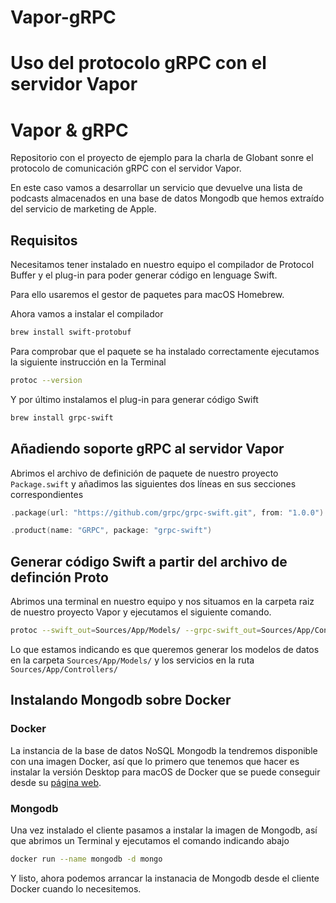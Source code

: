# Vapor-gRPC
Uso del protocolo gRPC con el servidor Vapor
=======
# Vapor & gRPC
Repositorio con el proyecto de ejemplo para la charla de Globant sonre el protocolo de comunicación gRPC con el servidor Vapor.

En este caso vamos a desarrollar un servicio que devuelve una lista de podcasts almacenados en una base de datos Mongodb que hemos extraído del servicio de marketing de Apple.

## Requisitos

Necesitamos tener instalado en nuestro equipo el compilador de Protocol Buffer y el plug-in para poder generar código en lenguage Swift.

Para ello usaremos el gestor de paquetes para macOS Homebrew.

Ahora vamos a instalar el compilador

```bash
brew install swift-protobuf
```

Para comprobar que el paquete se ha instalado correctamente ejecutamos la siguiente instrucción en la Terminal

```bash
protoc --version
```

Y por último instalamos el plug-in para generar código Swift

```bash
brew install grpc-swift
```

## Añadiendo soporte gRPC al servidor Vapor

Abrimos el archivo de definición de paquete de nuestro proyecto `Package.swift` y añadimos las siguientes dos líneas en sus secciones correspondientes

```swift
.package(url: "https://github.com/grpc/grpc-swift.git", from: "1.0.0")
```

```swift
.product(name: "GRPC", package: "grpc-swift")
```

## Generar código Swift a partir del archivo de definción Proto

Abrimos una terminal en nuestro equipo y nos situamos en la carpeta raiz de nuestro proyecto Vapor y ejecutamos el siguiente comando.

```bash
protoc --swift_out=Sources/App/Models/ --grpc-swift_out=Sources/App/Controllers/ podcasts.proto
```

Lo que estamos indicando es que queremos generar los modelos de datos en la carpeta `Sources/App/Models/` y los servicios en la ruta `Sources/App/Controllers/`

## Instalando Mongodb sobre Docker

### Docker

La instancia de la base de datos NoSQL Mongodb la tendremos disponible con una imagen Docker, así que lo primero que tenemos que hacer es instalar la versión Desktop para macOS de Docker que se puede conseguir desde su [página web](https://www.docker.com).

### Mongodb

Una vez instalado el cliente pasamos a instalar la imagen de Mongodb, así que abrimos un Terminal y ejecutamos el comando indicando abajo

```bash
docker run --name mongodb -d mongo
```

Y listo, ahora podemos arrancar la instanacia de Mongodb desde el cliente Docker cuando lo necesitemos.
